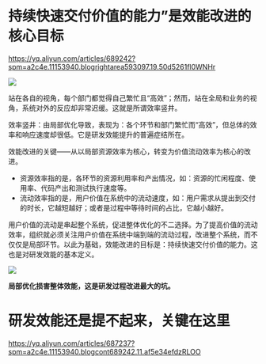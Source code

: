 
# 持续快速交付价值的能力”是效能改进的核心目标

https://yq.aliyun.com/articles/689242?spm=a2c4e.11153940.blogrightarea593097.19.50d5261fl0WNHr

![](https://yqfile.alicdn.com/cd5e98615883119dae206a4c1066dcd514ab8db9.png)

站在各自的视角，每个部门都觉得自己繁忙且“高效”；然而，站在全局和业务的视角，系统对外的反应却非常迟缓。这就是所谓效率竖井。

效率竖井：由局部优化导致，表现为：各个环节和部门繁忙而“高效”，但总体的效率和响应速度却很低。它是研发效能提升的普遍症结所在。

效能改进的关键——从以局部资源效率为核心，转变为价值流动效率为核心的改进。

- 资源效率指的是，各环节的资源利用率和产出情况，如：资源的忙闲程度、使用率、代码产出和测试执行速度等。
- 流动效率指的是，用户价值在系统中的流动速度，如：用户需求从提出到交付的时长，它越短越好；或者是过程中等待时间的占比，它越小越好。



用户价值的流动是串起整个系统，促进整体优化的不二选择。为了提高价值的流动效率，组织就必须关注用户价值在系统中端到端的流动过程，改进整个系统，而不仅仅是局部环节。以此为基础，效能改进的目标是：持续快速交付价值的能力。这也是对研发效能的基本定义。

![](https://yqfile.alicdn.com/cd5e98615883119dae206a4c1066dcd514ab8db9.png)

**局部优化损害整体效能，这是研发过程改进最大的坑。**

# 研发效能还是提不起来，关键在这里

https://yq.aliyun.com/articles/687237?spm=a2c4e.11153940.blogcont689242.11.af5e34efdzRLOO
